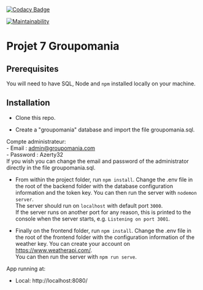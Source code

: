 [![Codacy Badge](https://app.codacy.com/project/badge/Grade/780ffb6498dc457bb4595a229a9b2b9b)](https://www.codacy.com/gh/JulienBrazzalotto/JulienBrazzalotto_7_02122021/dashboard?utm_source=github.com&amp;utm_medium=referral&amp;utm_content=JulienBrazzalotto/JulienBrazzalotto_7_02122021&amp;utm_campaign=Badge_Grade)

[![Maintainability](https://api.codeclimate.com/v1/badges/c91e723a848935126da5/maintainability)](https://codeclimate.com/github/JulienBrazzalotto/JulienBrazzalotto_7_02122021/maintainability)

# Projet 7 Groupomania #

## Prerequisites ##

You will need to have SQL, Node and `npm` installed locally on your machine.

## Installation ##

-   Clone this repo.

-   Create a "groupomania" database and import the file groupomania.sql.

Compte administrateur:  
    -  Email : admin@groupomania.com  
    -  Password : Azerty32  
If you wish you can change the email and password of the administrator directly in the file groupomania.sql.

-   From within the project folder, run `npm install`.
Change the .env file in the root of the backend folder with the database configuration information and the token key.
You can then run the server with `nodemon server`.  
The server should run on `localhost` with default port `3000`.  
If the server runs on another port for any reason, this is printed to the console when the server starts, e.g. `Listening on port 3001`.

-   Finally on the frontend folder, run `npm install`.
Change the .env file in the root of the frontend folder with the configuration information of the weather key. You can create your account on https://www.weatherapi.com/.  
You can then run the server with `npm run serve`.

App running at:  
  - Local:   http://localhost:8080/